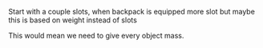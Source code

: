 Start with a couple slots, when backpack is equipped more slot but maybe this is based on weight instead of slots

This would mean we need to give every object mass.